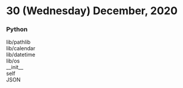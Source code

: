 # 30 (Wednesday) December, 2020

### Python

<p>lib/pathlib<br>lib/calendar<br>lib/datetime<br>lib/os<br>__init__<br>self<br>JSON</p>
